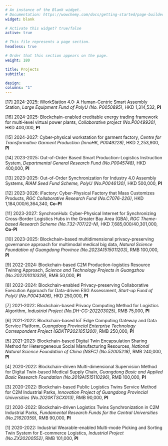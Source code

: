```yaml
---
# An instance of the Blank widget.
# Documentation: https://wowchemy.com/docs/getting-started/page-builder/
widget: blank

# Activate this widget? true/false
active: true

# This file represents a page section.
headless: true

# Order that this section appears on the page.
weight: 180

title: Projects
subtitle: 

design:
columns: "1"
---
```

[17] 2024-2025: iWorkStation 4.0: A Human-Centric Smart Assembly Station, *Large Equipment Fund of PolyU (No. P0050895)*, HKD 1,314,532, **PI**

[16] 2024-2025: Blockchain-enabled creditable energy trading framework for multi-level virtual power plants, *Collaborative project (No.P0049930)*, HKD 400,000, **PI**

[15] 2024-2027: Cyber-physical workstation for garment factory, *Centre for Transformative Garment Production (InnoHK, P0049228)*, HKD 2,253,900, **PI**

[14] 2023-2025: Out-of-Order Based Smart Production-Logistics Instruction System, *Departmental General Research Fund (No.P0045748)*, HKD 400,000, **PI**

[13] 2023-2025: Out-of-Order Synchronization for Industry 4.0 Assembly Systems, *RIAM Seed Fund Scheme, PolyU (No.P0046130)*, HKD 500,000, **PI**

[12] 2023-2026: iFactory: Cyber-Physical Factory that Mass Customizes Products, *RGC Collaborative Research Fund (No.C7076-22G)*, HKD 1,184,000/6,364,340, **Co-PI**

[11] 2023-2027: SynchronHub: Cyber-Physical Internet for Synchronizing Cross-Border Logistics Hubs in the Greater Bay Area (GBA), *RGC Theme-based Research Scheme (No.T32-707/22-N)*, HKD 7,685,000/40,301,000, **Co-PI**

[10] 2023-2025: Blockchain-based multidimensional privacy-preserving governance approach for multimodal medical big data, *Natural Science Foundation of Guangdong Province (No.2023A1515011203)*, RMB 100,000, **PI**

[9] 2022-2024: Blockchain-based C2M Production-logistics Resource Twining Approach, *Science and Technology Projects in Guangzhou (No.202201010329)*, RMB 50,000, **PI**

[8] 2022-2024: Blockchain-enabled Privacy-preserving Collaborative Execution Approach for Data-driven ESG Assessment, *Start-up Fund of PolyU (No.P0043406)*, HKD 250,000, **PI**

[7] 2021-2022: Blockchain-based Privacy Computing Method for Logistics Algorithm, *Industrial Project (No.DH-CG-202203025)*, RMB 75,000, **PI**

[6] 2021-2022: Blockchain-based IoT Edge Computing Gateway and Data Service Platform, *Guangdong Provincial Enterprise Technology Correspondent Project (GDKTP2021051200)*, RMB 250,000, **PI**

[5] 2021-2023: Blockchain-based Digital Twin Encapsulation Sharing Method for Heterogeneous Social Manufacturing Resources, *National Natural Science Foundation of China (NSFC) (No.52005218)*, RMB 240,000, **PI**

[4] 2020-2022: Blockchain-driven Multi-dimensional Supervision Method for Digital Twin-based Medical Supply Chain, *Guangdong Basic and Applied Basic Research Foundation (No.2019A1515110296)*, RMB 100,000, **PI**

[3] 2020-2022: Blockchain-based Public Logistics Twins Service Method for C2M Industrial Parks, *Innovation Project of Guangdong Provincial Universities (No.2020KTSCX013)*, RMB 90,000, **PI**

[2] 2020-2022: Blockchain-driven Logistics Twins Synchronization in C2M Industrial Parks, *Fundamental Research Funds for the Central Universities (No.21620359)*, RMB 90,000, **PI**

[1] 2020-2022: Industrial Wearable-enabled Multi-mode Picking and Sorting Twin System for E-commerce Logistics, *Industrial Project (No.ZX20200552)*, RMB 101,000, **PI**



